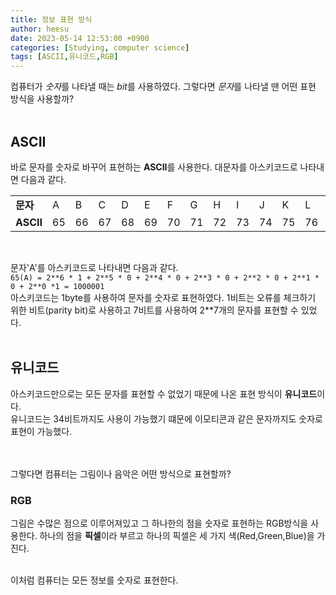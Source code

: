 ```yaml
---
title: 정보 표현 방식
author: heesu
date: 2023-05-14 12:53:00 +0900
categories: [Studying, computer science]
tags: [ASCII,유니코드,RGB]
---
```


컴퓨터가 *숫자*를 나타낼 때는 *bit*를 사용하였다. 그렇다면 *문자*를 나타낼 땐 어떤 표현 방식을 사용할까?
<br><br>
## ASCII<br>
바로 문자를 숫자로 바꾸어 표현하는 **ASCII**를 사용한다. 대문자를 아스키코드로 나타내면 다음과 같다.<br>

||||||||||||||||||||||||||||
|---|---|---|---|---|---|---|---|---|---|---|---|---|---|---|---|---|---|---|---|---|---|---|---|---|---|---|
|**문자**|A|B|C|D|E|F|G|H|I|J|K|L|M|N|O|P|Q|R|S|T|U|V|W|X|Y|Z|
|**ASCII**|65|66|67|68|69|70|71|72|73|74|75|76|77|78|79|80|81|82|83|84|85|86|87|88|89|90|
<br>

문자'A'를 아스키코드로 나타내면 다음과 같다.<br>
`65(A) = 2**6 * 1 + 2**5 * 0 + 2**4 * 0 + 2**3 * 0 + 2**2 * 0 + 2**1 * 0 + 2**0 *1 = 1000001`
<br>
아스키코드는 1byte를 사용하여 문자를 숫자로 표현하였다. 1비트는 오류를 체크하기 위한 비트(parity bit)로 사용하고 7비트를 사용하여 2**7개의 문자를 표현할 수 있었다.<br><br> 

## 유니코드
아스키코드만으로는 모든 문자를 표현할 수 없었기 때문에 나온 표현 방식이 **유니코드**이다.<br>
유니코드는 34비트까지도 사용이 가능했기 떄문에 이모티콘과 같은 문자까지도 숫자로 표현이 가능했다.


<br><br>
그렇다면 컴퓨터는 그림이나 음악은 어떤 방식으로 표현할까?
### RGB
그림은 수많은 점으로 이루어져있고 그 하나한의 점을 숫자로 표현하는 RGB방식을 사용한다. 하나의 점을 **픽셀**이라 부르고 하나의 픽셀은 세 가지 색(Red,Green,Blue)을 가진다.
<br><br>

 이처럼 컴퓨터는 모든 정보를 숫자로 표현한다.
 